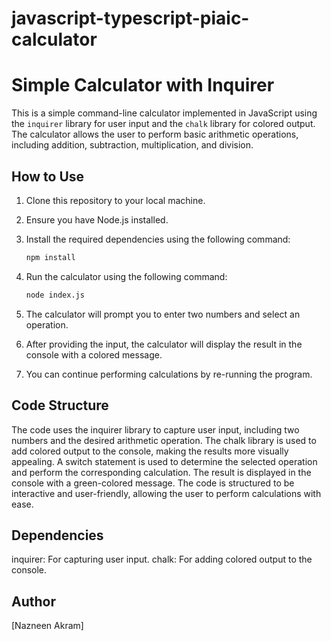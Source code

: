 # javascript-typescript-piaic-calculator

# Simple Calculator with Inquirer

This is a simple command-line calculator implemented in JavaScript using the `inquirer` library for user input and the `chalk` library for colored output. The calculator allows the user to perform basic arithmetic operations, including addition, subtraction, multiplication, and division.

## How to Use

1. Clone this repository to your local machine.

2. Ensure you have Node.js installed.

3. Install the required dependencies using the following command:

   ```bash
   npm install
4. Run the calculator using the following command:
    ```bash
   node index.js
5. The calculator will prompt you to enter two numbers and select an operation.
6. After providing the input, the calculator will display the result in the console with a colored message.
7. You can continue performing calculations by re-running the program.

## Code Structure

The code uses the inquirer library to capture user input, including two numbers and the desired arithmetic operation.
The chalk library is used to add colored output to the console, making the results more visually appealing.
A switch statement is used to determine the selected operation and perform the corresponding calculation.
The result is displayed in the console with a green-colored message.
The code is structured to be interactive and user-friendly, allowing the user to perform calculations with ease.

## Dependencies
inquirer: For capturing user input.
chalk: For adding colored output to the console.
## Author
[Nazneen Akram]

